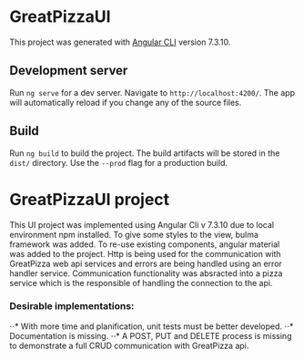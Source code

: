 # GreatPizzaUI

This project was generated with [Angular CLI](https://github.com/angular/angular-cli) version 7.3.10.

## Development server

Run `ng serve` for a dev server. Navigate to `http://localhost:4200/`. The app will automatically reload if you change any of the source files.

## Build

Run `ng build` to build the project. The build artifacts will be stored in the `dist/` directory. Use the `--prod` flag for a production build.


# GreatPizzaUI project

This UI project was implemented using Angular Cli v 7.3.10 due to local environment npm installed. 
To give some styles to the view, bulma framework was added. To re-use existing components, angular material was added to the project. Http is being used for the communication with GreatPizza web api services and errors are being handled using an error handler service. Communication functionality was absracted into a pizza service which is the responsible of handling the connection to the api.

### Desirable implementations:
⋅⋅* With more time and planification, unit tests must be better developed.
⋅⋅* Documentation is missing.
⋅⋅* A POST, PUT and DELETE process is missing to demonstrate a full CRUD communication with GreatPizza api.
